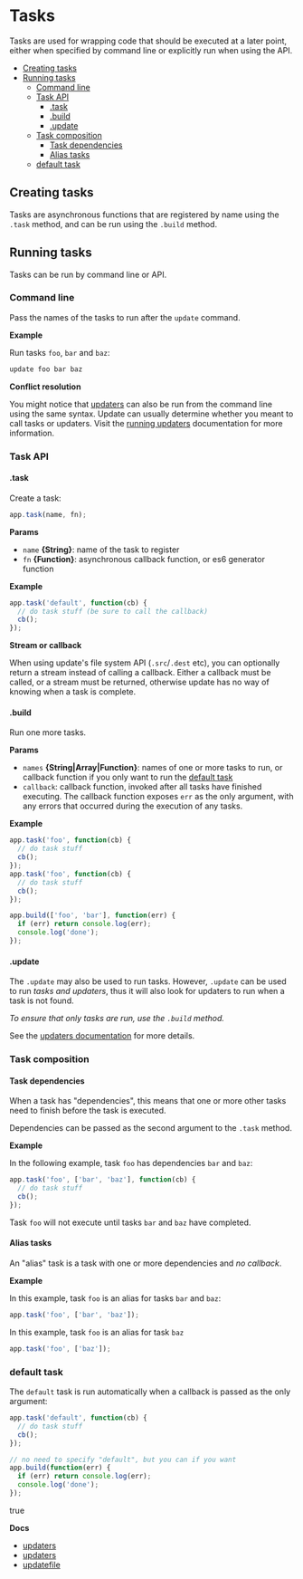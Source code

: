 # Tasks

Tasks are used for wrapping code that should be executed at a later point, either when specified by command line or explicitly run when using the API.

- [Creating tasks](#creating-tasks)
- [Running tasks](#running-tasks)
  * [Command line](#command-line)
  * [Task API](#task-api)
    + [.task](#task)
    + [.build](#build)
    + [.update](#update)
  * [Task composition](#task-composition)
    + [Task dependencies](#task-dependencies)
    + [Alias tasks](#alias-tasks)
  * [default task](#default-task)

## Creating tasks

Tasks are asynchronous functions that are registered by name using the `.task` method, and can be run using the `.build` method.

## Running tasks

Tasks can be run by command line or API.

### Command line

Pass the names of the tasks to run after the `update` command.

**Example**

Run tasks `foo`, `bar` and `baz`:

```sh
update foo bar baz
```

**Conflict resolution**

You might notice that [updaters](updaters.md) can also be run from the command line using the same syntax. Update can usually determine whether you meant to call tasks or updaters. Visit the [running updaters](updaters.md#running-updaters) documentation for more information.

### Task API

#### .task

Create a task:

```js
app.task(name, fn);
```

**Params**

* `name` **{String}**: name of the task to register
* `fn` **{Function}**: asynchronous callback function, or es6 generator function

**Example**

```js
app.task('default', function(cb) {
  // do task stuff (be sure to call the callback)
  cb();
});
```

**Stream or callback**

When using update's file system API (`.src`/`.dest` etc), you can optionally return a stream instead of calling a callback. Either a callback must be called, or a stream must be returned, otherwise update has no way of knowing when a task is complete.

#### .build

Run one more tasks.

**Params**

* `names` **{String|Array|Function}**: names of one or more tasks to run, or callback function if you only want to run the [default task](#default-task)
* `callback`: callback function, invoked after all tasks have finished executing. The callback function exposes `err` as the only argument, with any errors that occurred during the execution of any tasks.

**Example**

```js
app.task('foo', function(cb) {
  // do task stuff
  cb();
});
app.task('foo', function(cb) {
  // do task stuff
  cb();
});

app.build(['foo', 'bar'], function(err) {
  if (err) return console.log(err);
  console.log('done');
});
```

#### .update

The `.update` may also be used to run tasks. However, `.update` can be used to run _tasks and updaters_, thus it will also look for updaters to run when a task is not found.

_To ensure that only tasks are run, use the `.build` method._

See the [updaters documentation](#updaters) for more details.

### Task composition

#### Task dependencies

When a task has "dependencies", this means that one or more other tasks need to finish before the task is executed.

Dependencies can be passed as the second argument to the `.task` method.

**Example**

In the following example, task `foo` has dependencies `bar` and `baz`:

```js
app.task('foo', ['bar', 'baz'], function(cb) {
  // do task stuff
  cb();
});
```

Task `foo` will not execute until tasks `bar` and `baz` have completed.

#### Alias tasks

An "alias" task is a task with one or more dependencies and _no callback_.

**Example**

In this example, task `foo` is an alias for tasks `bar` and `baz`:

```js
app.task('foo', ['bar', 'baz']);
```

In this example, task `foo` is an alias for task `baz`

```js
app.task('foo', ['baz']);
```

### default task

The `default` task is run automatically when a callback is passed as the only argument:

```js
app.task('default', function(cb) {
  // do task stuff
  cb();
});

// no need to specify "default", but you can if you want
app.build(function(err) {
  if (err) return console.log(err);
  console.log('done');
});
```

true

**Docs**

* [updaters](updaters.md#running-updaters)
* [updaters](updaters.md)
* [updatefile](updatefile.md)
